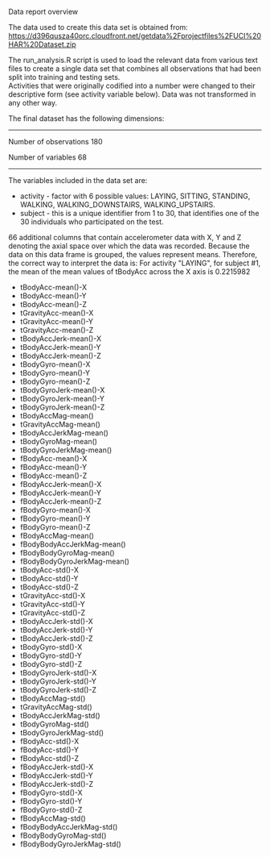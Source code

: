 Data report overview

The data used to create this data set is obtained from: https://d396qusza40orc.cloudfront.net/getdata%2Fprojectfiles%2FUCI%20HAR%20Dataset.zip

The run_analysis.R script is used to load the relevant data from various text files to create a single data set that combines all observations that had been split into training and testing sets.  
Activities that were originally codified into a number were changed to their descriptive form (see activity variable below). 
Data was not transformed in any other way.

The final dataset has the following dimensions:

------------------------ --------
Number of observations        180

Number of variables            68
------------------------ --------

The variables included in the data set are:
- activity - factor with 6 possible values: LAYING, SITTING, STANDING, WALKING, WALKING_DOWNSTAIRS, WALKING_UPSTAIRS.
- subject - this is a unique identifier from 1 to 30, that identifies one of the 30 individuals who participated on the test.

66 additional columns that contain accelerometer data with X, Y and Z denoting the axial space over which the data was recorded.
Because the data on this data frame is grouped, the values represent means. Therefore, the correct way to interpret the data 
is: For activity "LAYING", for subject #1, the mean of the mean values of tBodyAcc across the X axis is 0.2215982

- tBodyAcc-mean()-X
- tBodyAcc-mean()-Y
- tBodyAcc-mean()-Z
- tGravityAcc-mean()-X
- tGravityAcc-mean()-Y
- tGravityAcc-mean()-Z
- tBodyAccJerk-mean()-X
- tBodyAccJerk-mean()-Y
- tBodyAccJerk-mean()-Z
- tBodyGyro-mean()-X
- tBodyGyro-mean()-Y
- tBodyGyro-mean()-Z
- tBodyGyroJerk-mean()-X
- tBodyGyroJerk-mean()-Y
- tBodyGyroJerk-mean()-Z
- tBodyAccMag-mean()
- tGravityAccMag-mean()
- tBodyAccJerkMag-mean()
- tBodyGyroMag-mean()
- tBodyGyroJerkMag-mean()
- fBodyAcc-mean()-X
- fBodyAcc-mean()-Y
- fBodyAcc-mean()-Z
- fBodyAccJerk-mean()-X
- fBodyAccJerk-mean()-Y
- fBodyAccJerk-mean()-Z
- fBodyGyro-mean()-X
- fBodyGyro-mean()-Y
- fBodyGyro-mean()-Z
- fBodyAccMag-mean()
- fBodyBodyAccJerkMag-mean()
- fBodyBodyGyroMag-mean()
- fBodyBodyGyroJerkMag-mean()
- tBodyAcc-std()-X
- tBodyAcc-std()-Y
- tBodyAcc-std()-Z
- tGravityAcc-std()-X
- tGravityAcc-std()-Y
- tGravityAcc-std()-Z
- tBodyAccJerk-std()-X
- tBodyAccJerk-std()-Y
- tBodyAccJerk-std()-Z
- tBodyGyro-std()-X
- tBodyGyro-std()-Y
- tBodyGyro-std()-Z
- tBodyGyroJerk-std()-X
- tBodyGyroJerk-std()-Y
- tBodyGyroJerk-std()-Z
- tBodyAccMag-std()
- tGravityAccMag-std()
- tBodyAccJerkMag-std()
- tBodyGyroMag-std()
- tBodyGyroJerkMag-std()
- fBodyAcc-std()-X
- fBodyAcc-std()-Y
- fBodyAcc-std()-Z
- fBodyAccJerk-std()-X
- fBodyAccJerk-std()-Y
- fBodyAccJerk-std()-Z
- fBodyGyro-std()-X
- fBodyGyro-std()-Y
- fBodyGyro-std()-Z
- fBodyAccMag-std()
- fBodyBodyAccJerkMag-std()
- fBodyBodyGyroMag-std()
- fBodyBodyGyroJerkMag-std()

